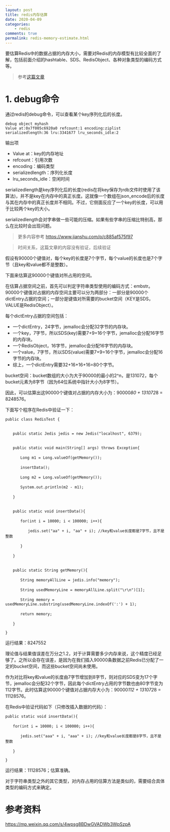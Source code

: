 ```yaml
---
layout: post
title: redis内存估算
date: 2020-04-09
categories:
    - redis
comments: true
permalink: redis-memory-estimate.html
---
```


要估算Redis中的数据占据的内存大小，需要对Redis的内存模型有比较全面的了解，包括前面介绍的hashtable、SDS、RedisObject、各种对象类型的编码方式等。

> 参考[这篇文章](https://edgar615.github.io/redis-object.html)

# 1. debug命令
通过redis的debug命令，可以查看某个key序列化后的长度。

```
debug object myhash
Value at:0x7f005c6920a0 refcount:1 encoding:ziplist serializedlength:36 lru:3341677 lru_seconds_idle:2
```

输出项

- Value at：key的内存地址
- refcount：引用次数
- encoding：编码类型
- serializedlength：序列化长度
- lru_seconds_idle：空闲时间

serializedlength是key序列化后的长度(redis在将key保存为rdb文件时使用了该算法)，并不是key在内存中的真正长度。这就像一个数组在json_encode后的长度与其在内存中的真正长度并不相同。不过，它侧面反应了一个key的长度，可以用于比较两个key的大小。

serializedlength会对字串做一些可能的压缩。如果有些字串的压缩比特别高，那么在比较时会出现问题。

> 更多内容参考 https://www.jianshu.com/p/c885af575f97

> 时间关系，这篇文章的内容没有验证，后续验证

假设有90000个键值对，每个key的长度是7个字节，每个value的长度也是7个字节（且key和value都不是整数）。

下面来估算这90000个键值对所占用的空间。

在估算占据空间之前，首先可以判定字符串类型使用的编码方式：embstr。90000个键值对占据的内存空间主要可以分为两部分：一部分是90000个dictEntry占据的空间；一部分是键值对所需要的bucket空间（KEY是SDS，VALUE是RedisObject）。

每个dictEntry占据的空间包括：

- 一个dictEntry，24字节，jemalloc会分配32字节的内存块。
- 一个key，7字节，所以SDS(key)需要7+9=16个字节，jemalloc会分配16字节的内存块。
- 一个RedisObject，16字节，jemalloc会分配16字节的内存块。
- 一个value，7字节，所以SDS(value)需要7+9=16个字节，jemalloc会分配16字节的内存块。
- 综上，一个dictEntry需要32+16+16+16=80个字节。

bucket空间：bucket数组的大小为大于90000的最小的2^n，是131072，每个bucket元素为8字节（因为64位系统中指针大小为8字节）。

因此，可以估算出这90000个键值对占据的内存大小为：90000*80 + 131072*8 = 8248576。

下面写个程序在Redis中验证一下：

```
public class RedisTest {


　　public static Jedis jedis = new Jedis("localhost", 6379);


　　public static void main(String[] args) throws Exception{

　　　　Long m1 = Long.valueOf(getMemory());

　　　　insertData();

　　　　Long m2 = Long.valueOf(getMemory());

　　　　System.out.println(m2 - m1);

　　}


　　public static void insertData(){

　　　　for(int i = 10000; i < 100000; i++){

　　　　　　jedis.set("aa" + i, "aa" + i); //key和value长度都是7字节，且不是整数

　　　　}

　　}


　　public static String getMemory(){

　　　　String memoryAllLine = jedis.info("memory");

　　　　String usedMemoryLine = memoryAllLine.split("\r\n")[1];

　　　　String memory = usedMemoryLine.substring(usedMemoryLine.indexOf(':') + 1);

　　　　return memory;

　　}

}
```

运行结果：8247552

理论值与结果值误差在万分之1.2，对于计算需要多少内存来说，这个精度已经足够了。之所以会存在误差，是因为在我们插入90000条数据之前Redis已分配了一定的bucket空间，而这些bucket空间尚未使用。

作为对比将key和value的长度由7字节增加到8字节，则对应的SDS变为17个字节，jemalloc会分配32个字节，因此每个dictEntry占用的字节数也由80字节变为112字节。此时估算这90000个键值对占据内存大小为：90000*112  + 131072*8 = 11128576。

在Redis中验证代码如下（只修改插入数据的代码）：

```
public static void insertData(){

　　for(int i = 10000; i < 100000; i++){

　　　　jedis.set("aaa" + i, "aaa" + i); //key和value长度都是8字节，且不是整数

　　}

}
```

运行结果：11128576；估算准确。

对于字符串类型之外的其它类型，对内存占用的估算方法是类似的，需要结合具体类型的编码方式来确定。

# 参考资料

https://mp.weixin.qq.com/s/4wpsg8BDwGVADWb3WpSzpA
